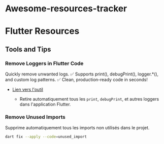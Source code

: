 # Awesome-resources-tracker

# Flutter Resources

## Tools and Tips

### Remove Loggers in Flutter Code
Quickly remove unwanted logs. 
✅ Supports print(), debugPrint(), logger.*(), and custom log patterns.
✅ Clean, production-ready code in seconds!

- [Lien vers l'outil](https://pub.dev/packages/log_removal)

  - Retire automatiquement tous les `print`, `debugPrint`, et autres loggers dans l'application Flutter.


### Remove Unused Imports
Supprime automatiquement tous les imports non utilisés dans le projet.

```bash
dart fix --apply --code=unused_import
```



